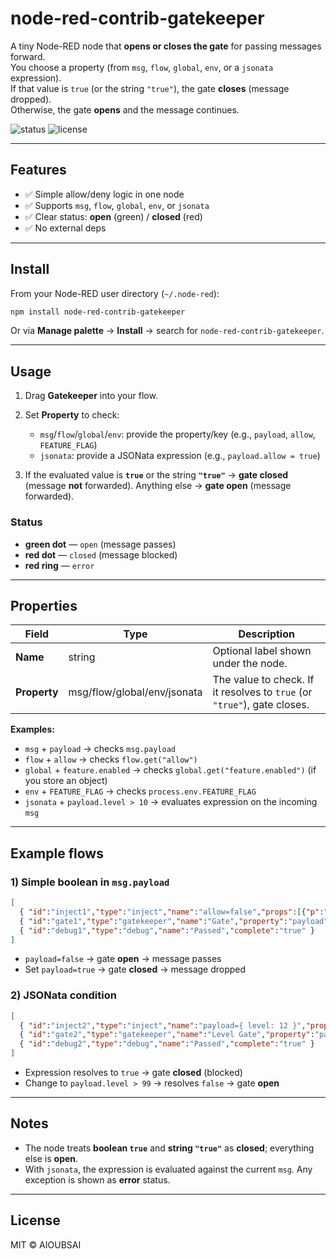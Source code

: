 # node-red-contrib-gatekeeper

A tiny Node-RED node that **opens or closes the gate** for passing messages forward.  
You choose a property (from `msg`, `flow`, `global`, `env`, or a `jsonata` expression).  
If that value is `true` (or the string `"true"`), the gate **closes** (message dropped).  
Otherwise, the gate **opens** and the message continues.

![status](https://img.shields.io/badge/state-open%20or%20closed-blue) ![license](https://img.shields.io/badge/License-MIT-green)

---

## Features

- ✅ Simple allow/deny logic in one node  
- ✅ Supports `msg`, `flow`, `global`, `env`, or `jsonata`  
- ✅ Clear status: **open** (green) / **closed** (red)  
- ✅ No external deps

---

## Install

From your Node-RED user directory (`~/.node-red`):

```bash
npm install node-red-contrib-gatekeeper
````

Or via **Manage palette** → **Install** → search for `node-red-contrib-gatekeeper`.

---

## Usage

1. Drag **Gatekeeper** into your flow.
2. Set **Property** to check:

   * `msg`/`flow`/`global`/`env`: provide the property/key (e.g., `payload`, `allow`, `FEATURE_FLAG`)
   * `jsonata`: provide a JSONata expression (e.g., `payload.allow = true`)
3. If the evaluated value is **`true`** or the string **`"true"`** → **gate closed** (message **not** forwarded).
   Anything else → **gate open** (message forwarded).

### Status

* **green dot** — `open` (message passes)
* **red dot** — `closed` (message blocked)
* **red ring** — `error`

---

## Properties

| Field        | Type                        | Description                                                              |
| ------------ | --------------------------- | ------------------------------------------------------------------------ |
| **Name**     | string                      | Optional label shown under the node.                                     |
| **Property** | msg/flow/global/env/jsonata | The value to check. If it resolves to `true` (or `"true"`), gate closes. |

**Examples:**

* `msg` + `payload` → checks `msg.payload`
* `flow` + `allow` → checks `flow.get("allow")`
* `global` + `feature.enabled` → checks `global.get("feature.enabled")` (if you store an object)
* `env` + `FEATURE_FLAG` → checks `process.env.FEATURE_FLAG`
* `jsonata` + `payload.level > 10` → evaluates expression on the incoming `msg`

---

## Example flows

### 1) Simple boolean in `msg.payload`

```json
[
  { "id":"inject1","type":"inject","name":"allow=false","props":[{"p":"payload"}],"payload":"false","payloadType":"bool" },
  { "id":"gate1","type":"gatekeeper","name":"Gate","property":"payload","propertyType":"msg" },
  { "id":"debug1","type":"debug","name":"Passed","complete":"true" }
]
```

* `payload=false` → gate **open** → message passes
* Set `payload=true` → gate **closed** → message dropped

### 2) JSONata condition

```json
[
  { "id":"inject2","type":"inject","name":"payload={ level: 12 }","props":[{"p":"payload"}],"payload":"{\"level\":12}","payloadType":"json" },
  { "id":"gate2","type":"gatekeeper","name":"Level Gate","property":"payload.level > 10","propertyType":"jsonata" },
  { "id":"debug2","type":"debug","name":"Passed","complete":"true" }
]
```

* Expression resolves to `true` → gate **closed** (blocked)
* Change to `payload.level > 99` → resolves `false` → gate **open**

---

## Notes

* The node treats **boolean `true`** and **string `"true"`** as **closed**; everything else is **open**.
* With `jsonata`, the expression is evaluated against the current `msg`. Any exception is shown as **error** status.

---

## License

MIT © AIOUBSAI
